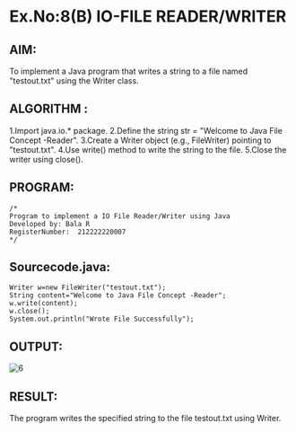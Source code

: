 # Ex.No:8(B) IO-FILE READER/WRITER
## AIM:
To implement a Java program that writes a string to a file named "testout.txt" using the Writer class.
## ALGORITHM :
1.Import java.io.* package.
2.Define the string str = "Welcome to Java File Concept -Reader".
3.Create a Writer object (e.g., FileWriter) pointing to "testout.txt".
4.Use write() method to write the string to the file.
5.Close the writer using close().

## PROGRAM:
 ```
/*
Program to implement a IO File Reader/Writer using Java
Developed by: Bala R
RegisterNumber:  212222220007
*/
```

## Sourcecode.java:
```
Writer w=new FileWriter("testout.txt");
String content="Welcome to Java File Concept -Reader";
w.write(content);
w.close();
System.out.println("Wrote File Successfully");
```

## OUTPUT:
![6](https://github.com/user-attachments/assets/f915645d-f364-4874-871e-581a9628cc13)


## RESULT:
The program writes the specified string to the file testout.txt using Writer.




